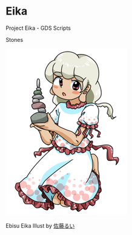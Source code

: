 # Eika
Project Eika - GDS Scripts

Stones

![Eika](res/Eika_satorui.png "Ebisu Eika (Th17)")

Ebisu Eika Illust by [佐藤るい](https://www.tumgir.com/31061)